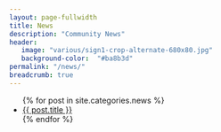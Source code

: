 ```yaml
---
layout: page-fullwidth
title: News
description: "Community News"
header:
   image: "various/sign1-crop-alternate-680x80.jpg"
   background-color:  "#ba8b3d"
permalink: "/news/"
breadcrumb: true
---
```


<ul>
    {% for post in site.categories.news %}
    <li><a href="{{ site.url }}{{ post.url }}">{{ post.title }}</a></li>
    {% endfor %}
</ul>
